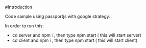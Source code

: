 #Introduction

Code sample using passportjs with google strategy.

In order to run this:

- cd server and npm i , then type npm start ( this will start server)
- cd client and npm i , then type npm start ( this will start client)

